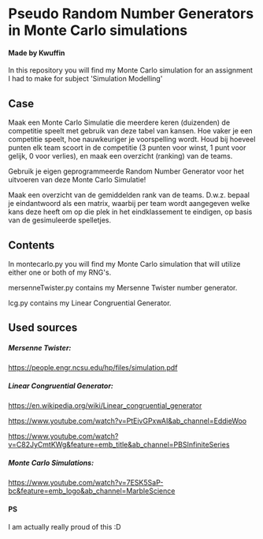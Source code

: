 # Pseudo Random Number Generators in Monte Carlo simulations
#### Made by Kwuffin

In this repository you will find my Monte Carlo simulation for an assignment I had to make for subject 'Simulation Modelling'

## Case
Maak een Monte Carlo Simulatie die meerdere keren (duizenden) de competitie speelt met gebruik van deze tabel van kansen. Hoe vaker je een competitie speelt, hoe nauwkeuriger je voorspelling wordt. Houd bij hoeveel punten elk team scoort in de competitie (3 punten voor winst, 1 punt voor gelijk, 0 voor verlies), en maak een overzicht (ranking) van de teams.

Gebruik je eigen geprogrammeerde Random Number Generator voor het uitvoeren van deze Monte Carlo Simulatie!

Maak een overzicht van de gemiddelden rank van de teams. D.w.z. bepaal je eindantwoord als een matrix, waarbij per team wordt aangegeven welke kans deze heeft om op die plek in het eindklassement te eindigen, op basis van de gesimuleerde spelletjes.

## Contents
In montecarlo.py you will find my Monte Carlo simulation that will utilize either one or both of my RNG's.

mersenneTwister.py contains my Mersenne Twister number generator.

lcg.py contains my Linear Congruential Generator.


## Used sources
##### Mersenne Twister:
https://people.engr.ncsu.edu/hp/files/simulation.pdf


##### Linear Congruential Generator:
https://en.wikipedia.org/wiki/Linear_congruential_generator 

https://www.youtube.com/watch?v=PtEivGPxwAI&ab_channel=EddieWoo

https://www.youtube.com/watch?v=C82JyCmtKWg&feature=emb_title&ab_channel=PBSInfiniteSeries


##### Monte Carlo Simulations:
https://www.youtube.com/watch?v=7ESK5SaP-bc&feature=emb_logo&ab_channel=MarbleScience




#### PS
I am actually really proud of this :D